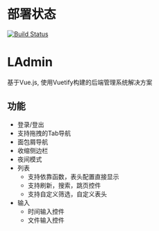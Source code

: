 # 部署状态
[![Build Status](http://39.104.144.6:8088/buildStatus/icon?job=spava-frend-2.0)](http://39.104.144.6:8088/job/spava-frend-2.0/)
# LAdmin
基于Vue.js, 使用Vuetify构建的后端管理系统解决方案
## 功能
- 登录/登出
- 支持拖拽的Tab导航
- 面包屑导航
- 收缩侧边栏
- 夜间模式
- 列表
   - 支持依靠函数，表头配置直接显示
   - 支持刷新，搜索，跳页控件
   - 支持自定义筛选，自定义表头
- 输入
   - 时间输入控件
   - 文件输入控件
